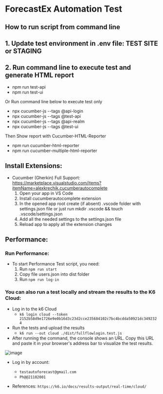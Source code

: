 # ForecastEx Automation Test

## How to run script from command line

## 1. Update test environment in .env file: TEST SITE or STAGING
## 2. Run command line to execute test and generate HTML report
- npm run test-api 
- npm run test-ui

Or Run command line below to execute test only

- npx cucumber-js --tags @api-login 
- npx cucumber-js --tags @test-api
- npx cucumber-js --tags @api-realm
- npx cucumber-js --tags @test-ui

Then Show report with Cucumber-HTML-Reporter
- npm run cucumber-html-reporter
- npm run cucumber-multiple-html-reporter

## Install Extensions:

- Cucumber (Gherkin) Full Support: https://marketplace.visualstudio.com/items?itemName=alexkrechik.cucumberautocomplete
    1. Open your app in VS Code
    2. Install cucumberautocomplete extension
    3. In the opened app root create (if absent) .vscode folder with settings.json file or just run mkdir .vscode && touch .vscode/settings.json
    4. Add all the needed settings to the settings.json file
    5. Reload app to apply all the extension changes

## Performance:
### Run Performance:
- To start Performance Test script, you need:
    1. Run ```npm run start```
    2. Copy file users.json into dist folder
    3. Run ```npm run log-in ```

### You can also run a test locally and stream the results to the K6 Cloud:
- Log in to the k6 Cloud
  - ```k6 login cloud --token 2152b58d9e1726e9e0b16d3c23d2cce235684102c7bc4bcdda50921dc3492324```  
- Run the tests and upload the results
  - ```k6 run --out cloud ./dist/fullflowlogin.test.js```   
- After running the command, the console shows an URL. Copy this URL and paste it in your browser's address bar to visualize the test results.

![image](https://user-images.githubusercontent.com/109567663/221473979-fc42d332-8f1f-4fcf-9db9-c600eea2125c.png)

- Log in by account:
  - ```testautoforecast@gmail.com```
  - ```Ph@@21102001```

- References: ```https://k6.io/docs/results-output/real-time/cloud/```